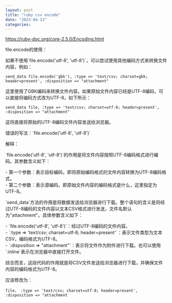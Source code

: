 ```yaml
---
layout: post
title: "ruby csv encode"
date: "2023-04-13"
categories: 
---
```

<p><a href="https://ruby-doc.org/core-2.5.0/Encoding.html">https://ruby-doc.org/core-2.5.0/Encoding.html</a></p>

<p>file.encode的使用：</p>

<p>如果不使用`file.encode(&#39;utf-8&#39;, &#39;utf-8&#39;)`，可以尝试使用其他编码方式来转换文件内容，例如：</p>

<pre>
<code>send_data file.encode(&#39;gbk&#39;), :type =&gt; &#39;text/csv; charset=gbk; header=present&#39;, :disposition =&gt; &quot;attachment&quot;</code></pre>

<p>这里使用了GBK编码来转换文件内容。如果原始文件内容已经是UTF-8编码，可以直接将编码方式改为UTF-8，如下所示：</p>

<pre>
<code>send_data file, :type =&gt; &#39;text/csv; charset=utf-8; header=present&#39;, :disposition =&gt; &quot;attachment&quot;</code></pre>

<p>这将直接将原始的UTF-8编码文件内容发送给浏览器。</p>

<p>错误的写法：`file.encode(&#39;utf-8&#39;, &#39;utf-8&#39;)`</p>

<p>解释：</p>

<p>`file.encode(&#39;utf-8&#39;, &#39;utf-8&#39;)`的作用是将文件内容按照UTF-8编码格式进行编码。其参数含义如下：</p>

<p>- 第一个参数：表示目标编码，即将原始编码格式的文件内容转换为UTF-8编码格式。<br />
- 第二个参数：表示源编码，即原始文件内容的编码格式是什么，这里指定为UTF-8。</p>

<p>`send_data`方法的作用是将数据发送给浏览器进行下载。整个语句的含义是将经过UTF-8编码的文件内容以文本CSV格式进行发送，文件名默认为&quot;attachment&quot;。具体参数含义如下：</p>

<p>- `file.encode(&#39;utf-8&#39;, &#39;utf-8&#39;)`：经过UTF-8编码的文件内容。<br />
- `:type =&gt; &#39;text/csv; charset=utf-8; header=present&#39;`：表示文件类型为文本CSV，编码格式为UTF-8。<br />
- `:disposition =&gt; &quot;attachment&quot;`：表示将文件作为附件进行下载。也可以使用`:inline`表示在浏览器中直接打开文件。</p>

<p>综合而言，这段代码的作用就是将CSV文件发送给浏览器进行下载，并确保文件内容的编码格式为UTF-8。</p>

<p>应该修改为：</p>

<pre>
<code>file， :type =&gt; &#39;text/csv; charset=utf-8; header=present&#39;, :disposition =&gt; &quot;attachment</code></pre>

<p>&nbsp;</p>

<p>&nbsp;</p>

<p>&nbsp;</p>


